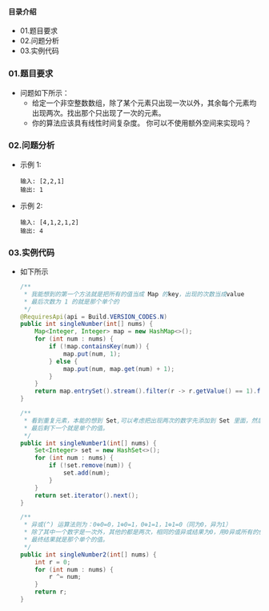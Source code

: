 #### 目录介绍
- 01.题目要求
- 02.问题分析
- 03.实例代码


### 01.题目要求
- 问题如下所示：
    - 给定一个非空整数数组，除了某个元素只出现一次以外，其余每个元素均出现两次。找出那个只出现了一次的元素。
    - 你的算法应该具有线性时间复杂度。 你可以不使用额外空间来实现吗？


### 02.问题分析
- 示例 1:
    ```
    输入: [2,2,1]
    输出: 1
    ```
- 示例 2:
    ```
    输入: [4,1,2,1,2]
    输出: 4
    ```


### 03.实例代码
- 如下所示
    ```java
    /**
     * 我能想到的第一个方法就是把所有的值当成 Map 的key，出现的次数当成value
     * 最后次数为 1 的就是那个单个的
     */
    @RequiresApi(api = Build.VERSION_CODES.N)
    public int singleNumber(int[] nums) {
        Map<Integer, Integer> map = new HashMap<>();
        for (int num : nums) {
            if (!map.containsKey(num)) {
                map.put(num, 1);
            } else {
                map.put(num, map.get(num) + 1);
            }
        }
        return map.entrySet().stream().filter(r -> r.getValue() == 1).findFirst().get().getKey();
    }
    
    /**
     * 看到重复元素，本能的想到 Set,可以考虑把出现两次的数字先添加到 Set 里面，然后再移除掉，
     * 最后剩下一个就是单个的值。
     */
    public int singleNumber1(int[] nums) {
        Set<Integer> set = new HashSet<>();
        for (int num : nums) {
            if (!set.remove(num)) {
                set.add(num);
            }
        }
        return set.iterator().next();
    }
    
    /**
     * 异或(^) 运算法则为：0⊕0=0，1⊕0=1，0⊕1=1，1⊕1=0（同为0，异为1）
     * 除了其中一个数字是一次外，其他的都是两次，相同的值异或结果为0，用0异或所有的值，
     * 最终结果就是那个单个的值。
     */
    public int singleNumber2(int[] nums) {
        int r = 0;
        for (int num : nums) {
            r ^= num;
        }
        return r;
    }
    ```
